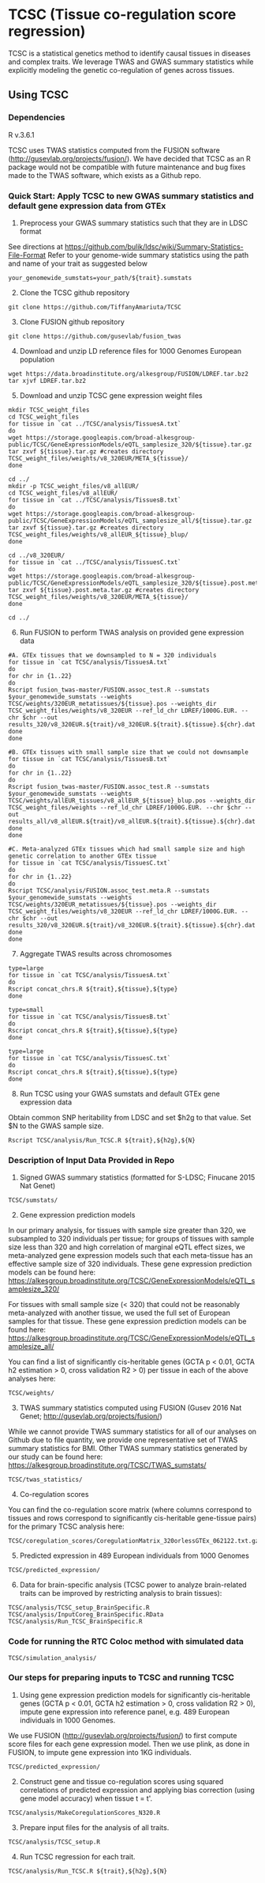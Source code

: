 # TCSC (Tissue co-regulation score regression)

TCSC is a statistical genetics method to identify causal tissues in diseases and complex traits. We leverage TWAS and GWAS summary statistics while explicitly modeling the genetic co-regulation of genes across tissues.

## Using TCSC

### Dependencies

R v.3.6.1

TCSC uses TWAS statistics computed from the FUSION software (http://gusevlab.org/projects/fusion/). We have decided that TCSC as an R package would not be compatible with future maintenance and bug fixes made to the TWAS software, which exists as a Github repo. 

### Quick Start: Apply TCSC to new GWAS summary statistics and default gene expression data from GTEx
1. Preprocess your GWAS summary statistics such that they are in LDSC format

See directions at https://github.com/bulik/ldsc/wiki/Summary-Statistics-File-Format
Refer to your genome-wide summary statistics using the path and name of your trait as suggested below
```
your_genomewide_sumstats=your_path/${trait}.sumstats
```

2. Clone the TCSC github repository
```
git clone https://github.com/TiffanyAmariuta/TCSC
```

3. Clone FUSION github repository

```
git clone https://github.com/gusevlab/fusion_twas
```

4. Download and unzip LD reference files for 1000 Genomes European population
```
wget https://data.broadinstitute.org/alkesgroup/FUSION/LDREF.tar.bz2
tar xjvf LDREF.tar.bz2
```

5. Download and unzip TCSC gene expression weight files
```
mkdir TCSC_weight_files
cd TCSC_weight_files
for tissue in `cat ../TCSC/analysis/TissuesA.txt`
do
wget https://storage.googleapis.com/broad-alkesgroup-public/TCSC/GeneExpressionModels/eQTL_samplesize_320/${tissue}.tar.gz
tar zxvf ${tissue}.tar.gz #creates directory TCSC_weight_files/weights/v8_320EUR/META_${tissue}/
done

cd ../
mkdir -p TCSC_weight_files/v8_allEUR/
cd TCSC_weight_files/v8_allEUR/
for tissue in `cat ../TCSC/analysis/TissuesB.txt`
do
wget https://storage.googleapis.com/broad-alkesgroup-public/TCSC/GeneExpressionModels/eQTL_samplesize_all/${tissue}.tar.gz
tar zxvf ${tissue}.tar.gz #creates directory TCSC_weight_files/weights/v8_allEUR_${tissue}_blup/
done

cd ../v8_320EUR/
for tissue in `cat ../TCSC/analysis/TissuesC.txt`
do
wget https://storage.googleapis.com/broad-alkesgroup-public/TCSC/GeneExpressionModels/eQTL_samplesize_320/${tissue}.post.meta.tar.gz
tar zxvf ${tissue}.post.meta.tar.gz #creates directory TCSC_weight_files/weights/v8_320EUR/META_${tissue}/
done

cd ../
```

6. Run FUSION to perform TWAS analysis on provided gene expression data

```
#A. GTEx tissues that we downsampled to N = 320 individuals 
for tissue in `cat TCSC/analysis/TissuesA.txt`
do
for chr in {1..22}
do
Rscript fusion_twas-master/FUSION.assoc_test.R --sumstats $your_genomewide_sumstats --weights TCSC/weights/320EUR_metatissues/${tissue}.pos --weights_dir TCSC_weight_files/weights/v8_320EUR --ref_ld_chr LDREF/1000G.EUR. --chr $chr --out results_320/v8_320EUR.${trait}/v8_320EUR.${trait}.${tissue}.${chr}.dat
done
done

#B. GTEx tissues with small sample size that we could not downsample
for tissue in `cat TCSC/analysis/TissuesB.txt`
do
for chr in {1..22}
do
Rscript fusion_twas-master/FUSION.assoc_test.R --sumstats $your_genomewide_sumstats --weights TCSC/weights/allEUR_tissues/v8_allEUR_${tissue}_blup.pos --weights_dir TCSC_weight_files/weights --ref_ld_chr LDREF/1000G.EUR. --chr $chr --out results_all/v8_allEUR.${trait}/v8_allEUR.${trait}.${tissue}.${chr}.dat
done
done

#C. Meta-analyzed GTEx tissues which had small sample size and high genetic correlation to another GTEx tissue 
for tissue in `cat TCSC/analysis/TissuesC.txt`
do
for chr in {1..22}
do
Rscript TCSC/analysis/FUSION.assoc_test.meta.R --sumstats $your_genomewide_sumstats --weights TCSC/weights/320EUR_metatissues/${tissue}.pos --weights_dir TCSC_weight_files/weights/v8_320EUR --ref_ld_chr LDREF/1000G.EUR. --chr $chr --out results_320/v8_320EUR.${trait}/v8_320EUR.${trait}.${tissue}.${chr}.dat
done
done
```

7. Aggregate TWAS results across chromosomes

```
type=large
for tissue in `cat TCSC/analysis/TissuesA.txt`
do
Rscript concat_chrs.R ${trait},${tissue},${type}
done

type=small
for tissue in `cat TCSC/analysis/TissuesB.txt`
do
Rscript concat_chrs.R ${trait},${tissue},${type}
done

type=large
for tissue in `cat TCSC/analysis/TissuesC.txt`
do
Rscript concat_chrs.R ${trait},${tissue},${type}
done

```

8. Run TCSC using your GWAS sumstats and default GTEx gene expression data 

Obtain common SNP heritability from LDSC and set $h2g to that value. Set $N to the GWAS sample size. 

```
Rscript TCSC/analysis/Run_TCSC.R ${trait},${h2g},${N}
```

### Description of Input Data Provided in Repo

1. Signed GWAS summary statistics (formatted for S-LDSC; Finucane 2015 Nat Genet)
```
TCSC/sumstats/
```

2. Gene expression prediction models

In our primary analysis, for tissues with sample size greater than 320, we subsampled to 320 individuals per tissue; for groups of tissues with sample size less than 320 and high correlation of marginal eQTL effect sizes, we meta-analyzed gene expression models such that each meta-tissue has an effective sample size of 320 individuals. These gene expression prediction models can be found here: https://alkesgroup.broadinstitute.org/TCSC/GeneExpressionModels/eQTL_samplesize_320/

For tissues with small sample size (< 320) that could not be reasonably meta-analyzed with another tissue, we used the full set of European samples for that tissue. These gene expression prediction models can be found here: https://alkesgroup.broadinstitute.org/TCSC/GeneExpressionModels/eQTL_samplesize_all/

You can find a list of significantly cis-heritable genes (GCTA p < 0.01, GCTA h2 estimation > 0, cross validation R2 > 0) per tissue in each of the above analyses here: 
```
TCSC/weights/
```

3. TWAS summary statistics computed using FUSION (Gusev 2016 Nat Genet; http://gusevlab.org/projects/fusion/)

While we cannot provide TWAS summary statistics for all of our analyses on Github due to file quantity, we provide one representative set of TWAS summary statistics for BMI. Other TWAS summary statistics generated by our study can be found here: https://alkesgroup.broadinstitute.org/TCSC/TWAS_sumstats/
```
TCSC/twas_statistics/
```

4. Co-regulation scores

You can find the co-regulation score matrix (where columns correspond to tissues and rows correspond to significantly cis-heritable gene-tissue pairs) for the primary TCSC analysis here: 
```
TCSC/coregulation_scores/CoregulationMatrix_320orlessGTEx_062122.txt.gz
```

5. Predicted expression in 489 European individuals from 1000 Genomes
```
TCSC/predicted_expression/
```

6. Data for brain-specific analysis (TCSC power to analyze brain-related traits can be improved by restricting analysis to brain tissues):
```
TCSC/analysis/TCSC_setup_BrainSpecific.R
TCSC/analysis/InputCoreg_BrainSpecific.RData
TCSC/analysis/Run_TCSC_BrainSpecific.R
```

### Code for running the RTC Coloc method with simulated data
```
TCSC/simulation_analysis/
```

### Our steps for preparing inputs to TCSC and running TCSC

1. Using gene expression prediction models for significantly cis-heritable genes (GCTA p < 0.01, GCTA h2 estimation > 0, cross validation R2 > 0), impute gene expression into reference panel, e.g. 489 European individuals in 1000 Genomes. 

We use FUSION (http://gusevlab.org/projects/fusion/) to first compute score files for each gene expression model. Then we use plink, as done in FUSION, to impute gene expression into 1KG individuals.
```
TCSC/predicted_expression/
```

2. Construct gene and tissue co-regulation scores using squared correlations of predicted expression and applying bias correction (using gene model accuracy) when tissue t = t'. 

```
TCSC/analysis/MakeCoregulationScores_N320.R
```

3. Prepare input files for the analysis of all traits. 
```
TCSC/analysis/TCSC_setup.R
```

4. Run TCSC regression for each trait. 
```
TCSC/analysis/Run_TCSC.R ${trait},${h2g},${N}
```



